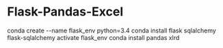 # Flask-Pandas-Excel

conda create --name flask_env python=3.4
conda install flask sqlalchemy flask-sqlalchemy
activate flask_env
conda install pandas xlrd
